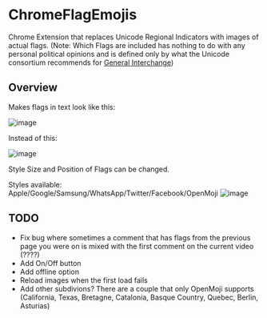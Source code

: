 # ChromeFlagEmojis

Chrome Extension that replaces Unicode Regional Indicators with images of actual flags. (Note: Which Flags are included has nothing to do with any personal political opinions and is defined only by what the Unicode consortium recommends for [General Interchange](https://unicode.org/emoji/charts/emoji-zwj-sequences.html))

## Overview

Makes flags in text look like this:

![image](https://github.com/Brxnni/ChromeFlagEmojis/assets/72916383/5faa91de-edc3-4a45-a6dd-a0cb45376f24)

Instead of this:

![image](https://github.com/Brxnni/ChromeFlagEmojis/assets/72916383/750ec6fa-377c-4922-b38a-ca71ee6a7b28)

Style Size and Position of Flags can be changed.

Styles available: Apple/Google/Samsung/WhatsApp/Twitter/Facebook/OpenMoji
![image](https://github.com/Brxnni/ChromeFlagEmojis/assets/72916383/c61de214-4209-46df-9327-951bcf60f147)

## TODO

* Fix bug where sometimes a comment that has flags from the previous page you were on is mixed with the first comment on the current video (????)
* Add On/Off button
* Add offline option
* Reload images when the first load fails
* Add other subdivions? There are a couple that only OpenMoji supports (California, Texas, Bretagne, Catalonia, Basque Country, Quebec, Berlin, Asturias)
